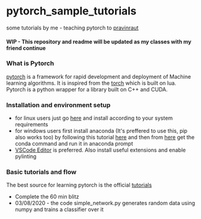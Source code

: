 # pytorch_sample_tutorials
some tutorials by me - teaching pytorch to [pravinraut](https://github.com/pravinraut)
#### WIP - This repository and readme will be updated as my classes with my friend continue 
### What is Pytorch
[pytorch](https://pytorch.org/) is a framework for rapid development and deployment of Machine learning algorithms. It is inspired from the [torch](http://torch.ch/) which is built on lua. Pytorch is a python wrapper for a library built on C++ and CUDA. 
### Installation and environment setup
- for linux users just go [here](https://pytorch.org/get-started/locally/) and install according to your system requirements
- for windows users first install anaconda (It's preffered to use this, pip also works too) by following this tutorial [here](https://www.datacamp.com/community/tutorials/installing-anaconda-windows) and then from [here](https://pytorch.org/get-started/locally/) get the conda command and run it in anaconda prompt
- [VSCode Editor](https://code.visualstudio.com/) is preferred. Also install useful extensions and enable pylinting
### Basic tutorials and flow
The best source for learning pytorch is the official [tutorials](https://pytorch.org/tutorials/)
- Complete the 60 min blitz
- 03/08/2020 - the code simple_network.py generates random data using numpy and trains a classifier over it

